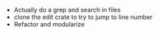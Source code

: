 * Actually do a grep and search in files
* clone the edit crate to try to jump to line number
* Refactor and modularize